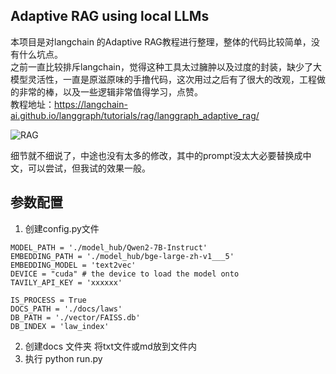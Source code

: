 ## Adaptive RAG using local LLMs
本项目是对langchain 的Adaptive RAG教程进行整理，整体的代码比较简单，没有什么坑点。  
之前一直比较排斥langchain，觉得这种工具太过臃肿以及过度的封装，缺少了大模型灵活性，一直是原滋原味的手撸代码，这次用过之后有了很大的改观，工程做的非常的棒，以及一些逻辑非常值得学习，点赞。  
教程地址：https://langchain-ai.github.io/langgraph/tutorials/rag/langgraph_adaptive_rag/

![RAG](https://picgo-1305561115.cos.ap-beijing.myqcloud.com/img/20240904110554.png)

细节就不细说了，中途也没有太多的修改，其中的prompt没太大必要替换成中文，可以尝试，但我试的效果一般。  
## 参数配置
1. 创建config.py文件
```
MODEL_PATH = './model_hub/Qwen2-7B-Instruct'
EMBEDDING_PATH = './model_hub/bge-large-zh-v1___5'
EMBEDDING_MODEL = 'text2vec'
DEVICE = "cuda" # the device to load the model onto
TAVILY_API_KEY = 'xxxxxx'

IS_PROCESS = True
DOCS_PATH = './docs/laws'
DB_PATH = './vector/FAISS.db'
DB_INDEX = 'law_index'
```
2. 创建docs 文件夹
将txt文件或md放到文件内
3. 执行 python run.py
